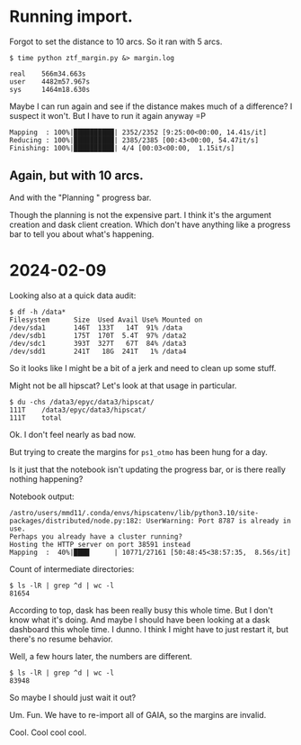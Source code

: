 # Running import.

Forgot to set the distance to 10 arcs. So it ran with 5 arcs. 

    $ time python ztf_margin.py &> margin.log

    real    566m34.663s
    user    4482m57.967s
    sys     1464m18.630s

Maybe I can run again and see if the distance makes much of a difference?
I suspect it won't. But I have to run it again anyway =P

    Mapping  : 100%|██████████| 2352/2352 [9:25:00<00:00, 14.41s/it]
    Reducing : 100%|██████████| 2385/2385 [00:43<00:00, 54.47it/s] 
    Finishing: 100%|██████████| 4/4 [00:03<00:00,  1.15it/s]

## Again, but with 10 arcs.

And with the "Planning " progress bar.

Though the planning is not the expensive part. I think it's the argument creation
and dask client creation. Which don't have anything like a progress bar to
tell you about what's happening.

# 2024-02-09

Looking also at a quick data audit:

```
$ df -h /data*
Filesystem      Size  Used Avail Use% Mounted on
/dev/sda1       146T  133T   14T  91% /data
/dev/sdb1       175T  170T  5.4T  97% /data2
/dev/sdc1       393T  327T   67T  84% /data3
/dev/sdd1       241T   18G  241T   1% /data4
```

So it looks like I might be a bit of a jerk and need to clean up some 
stuff.

Might not be all hipscat? Let's look at that usage in particular.

```
$ du -chs /data3/epyc/data3/hipscat/
111T	/data3/epyc/data3/hipscat/
111T	total
```

Ok. I don't feel nearly as bad now.

But trying to create the margins for `ps1_otmo` has been hung for a day.

Is it just that the notebook isn't updating the progress bar, or is there 
really nothing happening?

Notebook output:

    /astro/users/mmd11/.conda/envs/hipscatenv/lib/python3.10/site-packages/distributed/node.py:182: UserWarning: Port 8787 is already in use.
    Perhaps you already have a cluster running?
    Hosting the HTTP server on port 38591 instead
    Mapping  :  40%|███▉      | 10771/27161 [50:48:45<38:57:35,  8.56s/it] 

Count of intermediate directories:

    $ ls -lR | grep ^d | wc -l
    81654

According to top, dask has been really busy this whole time. But I don't 
know what it's doing. And maybe I should have been looking at a dask
dashboard this whole time. I dunno. I think I might have to just restart 
it, but there's no resume behavior.

Well, a few hours later, the numbers are different.

    $ ls -lR | grep ^d | wc -l
    83948

So maybe I should just wait it out?

Um. Fun. We have to re-import all of GAIA, so the margins are invalid.

Cool. Cool cool cool.